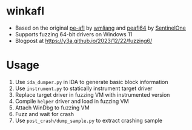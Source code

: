 # winkafl

- Based on the original [pe-afl](https://github.com/wmliang/pe-afl) by [wmliang](https://x.com/_wmliang_) and [peafl64](https://github.com/Sentinel-One/peafl64) by [SentinelOne](https://www.sentinelone.com/)
- Supports fuzzing 64-bit drivers on Windows 11
- Blogpost at https://y3a.github.io/2023/12/22/fuzzing6/

# Usage

1.  Use `ida_dumper.py` in IDA to generate basic block information
2. Use `instrument.py` to statically instrument target driver
3. Replace target driver in fuzzing VM with instrumented version
4. Compile `helper` driver and load in fuzzing VM
5. Attach WinDbg to fuzzing VM
6. Fuzz and wait for crash
7. Use `post_crash/dump_sample.py` to extract crashing sample
